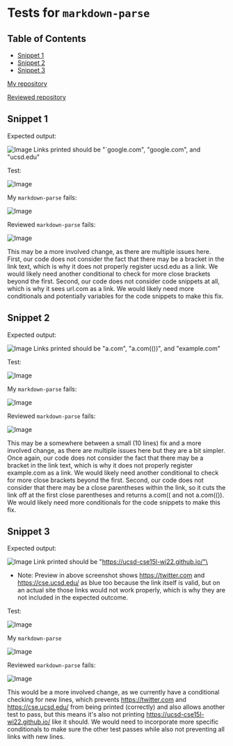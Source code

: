 # Tests for `markdown-parse`
## Table of Contents
* [Snippet 1](#snippet-1)
* [Snippet 2](#snippet-2)
* [Snippet 3](#snippet-3)

[My repository](https://github.com/VivianKwan1/markdown-parse)

[Reviewed repository](https://github.com/merrickqiu/markdown-parse)
## Snippet 1
Expected output:

![Image](https://cdn.discordapp.com/attachments/487122748162834432/946567095246802955/unknown.png)
Links printed should be "`google.com", "google.com", and "ucsd.edu"

Test:

![Image](https://media.discordapp.net/attachments/487122748162834432/946566706359328790/unknown.png)

My `markdown-parse` fails:

![Image](https://cdn.discordapp.com/attachments/487122748162834432/946567666972389417/unknown.png)

Reviewed `markdown-parse` fails:

![Image](https://media.discordapp.net/attachments/487122748162834432/946584504519245844/unknown.png?width=705&height=105)

This may be a more involved change, as there are multiple issues here. First, our code does not consider the fact that there may be a bracket in the link text, which is why it does not properly register ucsd.edu as a link. We would likely need another conditional to check for more close brackets beyond the first. Second, our code does not consider code snippets at all, which is why it sees url.com as a link. We would likely need more conditionals and potentially variables for the code snippets to make this fix.
## Snippet 2
Expected output:

![Image](https://media.discordapp.net/attachments/487122748162834432/946568826198323271/unknown.png?width=705&height=144)
Links printed should be "a.com", "a.com(())", and "example.com"

Test:

![Image](https://cdn.discordapp.com/attachments/487122748162834432/946571579079417886/unknown.png)

My `markdown-parse` fails:

![Image](https://media.discordapp.net/attachments/487122748162834432/946570857566847006/unknown.png)

Reviewed `markdown-parse` fails:

![Image](https://media.discordapp.net/attachments/487122748162834432/946584546848161792/unknown.png)

This may be a somewhere between a small (10 lines) fix and a more involved change, as there are multiple issues here but they are a bit simpler. Once again, our code does not consider the fact that there may be a bracket in the link text, which is why it does not properly register example.com as a link. We would likely need another conditional to check for more close brackets beyond the first. Second, our code does not consider that there may be a close parentheses within the link, so it cuts the link off at the first close parentheses and returns a.com(( and not a.com(()). We would likely need more conditionals for the code snippets to make this fix.
## Snippet 3
Expected output:

![Image](https://cdn.discordapp.com/attachments/487122748162834432/946572527994556426/unknown.png)
Link printed should be "https://ucsd-cse15l-wi22.github.io/"\
* Note: Preview in above screenshot shows https://twitter.com and https://cse.ucsd.edu/ as blue too because the link itself is valid, but on an actual site those links would not work properly, which is why they are not included in the expected outcome.

Test:

![Image](https://media.discordapp.net/attachments/487122748162834432/946582103351525426/unknown.png)

My `markdown-parse`

![Image](https://cdn.discordapp.com/attachments/487122748162834432/946582371921190963/unknown.png)

Reviewed `markdown-parse` fails:

![Image](https://media.discordapp.net/attachments/487122748162834432/946584590447968356/unknown.png)

This would be a more involved change, as we currently have a conditional checking for new lines, which prevents https://twitter.com and https://cse.ucsd.edu/ from being printed (correctly) and also allows another test to pass, but this means it's also not printing https://ucsd-cse15l-wi22.github.io/ like it should. We would need to incorporate more specific conditionals to make sure the other test passes while also not preventing all links with new lines.

